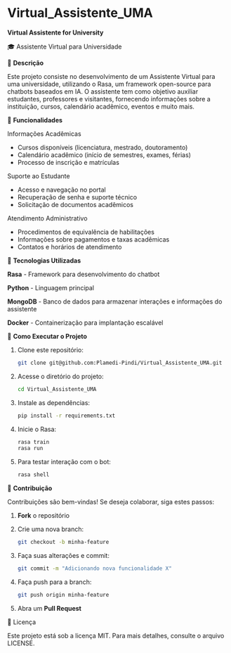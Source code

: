 # Virtual_Assistente_UMA
**Virtual Assistente for University**

🎓 Assistente Virtual para Universidade

📌 **Descrição**

Este projeto consiste no desenvolvimento de um Assistente Virtual para uma universidade, utilizando o Rasa, um framework open-source para chatbots baseados em IA. O assistente tem como objetivo auxiliar estudantes, professores e visitantes, fornecendo informações sobre a instituição, cursos, calendário acadêmico, eventos e muito mais.

📌 **Funcionalidades**

Informações Acadêmicas

* Cursos disponíveis (licenciatura, mestrado, doutoramento)
* Calendário acadêmico (início de semestres, exames, férias)
* Processo de inscrição e matrículas

Suporte ao Estudante

* Acesso e navegação no portal 
* Recuperação de senha e suporte técnico
* Solicitação de documentos acadêmicos

Atendimento Administrativo

* Procedimentos de equivalência de habilitações
* Informações sobre pagamentos e taxas acadêmicas
* Contatos e horários de atendimento

📌 **Tecnologias Utilizadas**

**Rasa** - Framework para desenvolvimento do chatbot

**Python** - Linguagem principal

**MongoDB** - Banco de dados para armazenar interações e informações do assistente

**Docker** - Containerização para implantação escalável

📌 **Como Executar o Projeto**

1. Clone este repositório:
    ```sh
    git clone git@github.com:Plamedi-Pindi/Virtual_Assistente_UMA.git
2. Acesse o diretório do projeto:
    ```sh
    cd Virtual_Assistente_UMA
3. Instale as dependências:
    ```sh
    pip install -r requirements.txt
4. Inicie o Rasa:
    ```sh
    rasa train
    rasa run
5. Para testar interação com o bot:
    ```sh
    rasa shell

📌 **Contribuição**

Contribuições são bem-vindas! Se deseja colaborar, siga estes passos:

1. **Fork** o repositório

2. Crie uma nova branch:
    ```sh
    git checkout -b minha-feature 

3. Faça suas alterações e commit:
    ```sh
    git commit -m "Adicionando nova funcionalidade X"

4. Faça push para a branch:
    ```sh
    git push origin minha-feature

5. Abra um **Pull Request**

📄 Licença

Este projeto está sob a licença MIT. Para mais detalhes, consulte o arquivo LICENSE.

